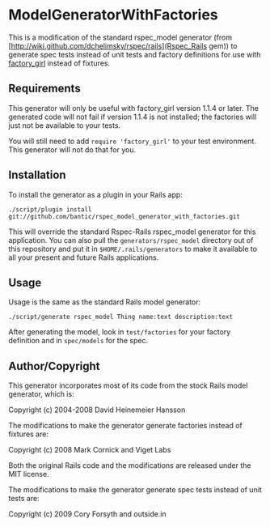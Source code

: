 # ModelGeneratorWithFactories

This is a modification of the standard rspec_model generator (from [http://wiki.github.com/dchelimsky/rspec/rails](Rspec_Rails gem)) to generate spec tests instead of unit tests and factory definitions for use with [factory_girl](http://github.com/thoughtbot/factory_girl) instead of fixtures.

## Requirements

This generator will only be useful with factory_girl version 1.1.4 or later. The generated code will not fail if version 1.1.4 is not installed; the factories will just not be available to your tests.

You will still need to add `require 'factory_girl'` to your test environment. This generator will not do that for you.

## Installation

To install the generator as a plugin in your Rails app:

    ./script/plugin install git://github.com/bantic/rspec_model_generator_with_factories.git

This will override the standard Rspec-Rails rspec_model generator for this application. You can also pull the `generators/rspec_model` directory out of this repository and put it in `$HOME/.rails/generators` to make it available to all your present and future Rails applications.

## Usage

Usage is the same as the standard Rails model generator:

    ./script/generate rspec_model Thing name:text description:text

After generating the model, look in `test/factories` for your factory definition and in `spec/models` for the spec.

## Author/Copyright

This generator incorporates most of its code from the stock Rails model generator, which is:

Copyright (c) 2004-2008 David Heinemeier Hansson

The modifications to make the generator generate factories instead of fixtures are:

Copyright (c) 2008 Mark Cornick and Viget Labs

Both the original Rails code and the modifications are released under the MIT license.

The modifications to make the generator generate spec tests instead of unit tests are:

Copyright (c) 2009 Cory Forsyth and outside.in